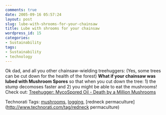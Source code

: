 ```yaml
---
comments: true
date: 2005-09-16 05:57:24
layout: post
slug: lube-with-shrooms-for-your-chainsaw
title: Lube with shrooms for your chainsaw
wordpress_id: 15
categories:
- Sustainability
tags:
- Sustainability
- technology
---
```


Ok dad, and all you other chainsaw-wielding treehuggers: (Yes, some trees can be cut down for the health of the forest) **What if your chainsaw was lubed with Mushroom Spores** so that when you cut down the tree: 1) the stump decomoses faster and 2) you might be able to eat the mushrooms! Check out: [Treehugger: MycoSpored Oil - Death by a Million Mushrooms](http://www.treehugger.com/files/2005/09/mycospored_oil.php)



Technorati Tags: [mushrooms](http://www.technorati.com/tag/mushrooms), [logging](http://www.technorati.com/tag/logging), [redneck permaculture](http://www.technorati.com/tag/redneck permaculture)
